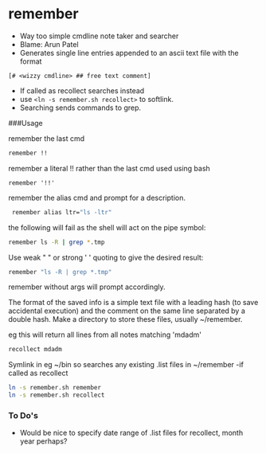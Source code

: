# remember
- Way too simple cmdline note taker and searcher
- Blame: Arun Patel
- Generates single line entries appended to an ascii text file with the format 
 
 `[# <wizzy cmdline> ## free text comment]`

- If called as recollect searches instead
- use `<ln -s remember.sh recollect>` to softlink.
- Searching sends commands to grep.


###Usage

remember the last cmd
```sh
remember !!
 ```
 remember a literal !! rather than the last cmd used using bash
 ```sh.
 remember '!!'
 ```
 remember the alias cmd and prompt for a description.
```sh
 remember alias ltr="ls -ltr"
 ```
the following will fail as the shell will act on the pipe symbol:
 ```sh
 remember ls -R | grep *.tmp
 ```
 Use weak " " or strong ' ' quoting to give the desired result:
 ```sh
 remember "ls -R | grep *.tmp"
```
remember without args will prompt accordingly.

 The format of the saved info is a simple text file with a leading hash (to save accidental execution) and the comment on the same line separated by a double hash. Make a directory to store these files, usually ~/remember.
 
 eg this will return all lines from all notes matching 'mdadm'
```sh
recollect mdadm
```

 Symlink in eg ~/bin so searches any existing .list files in ~/remember -if called as recollect
 ```sh
 ln -s remember.sh remember
 ln -s remember.sh recollect
```

### To Do's

- Would be nice to specify date range of .list files for recollect, month year perhaps?
